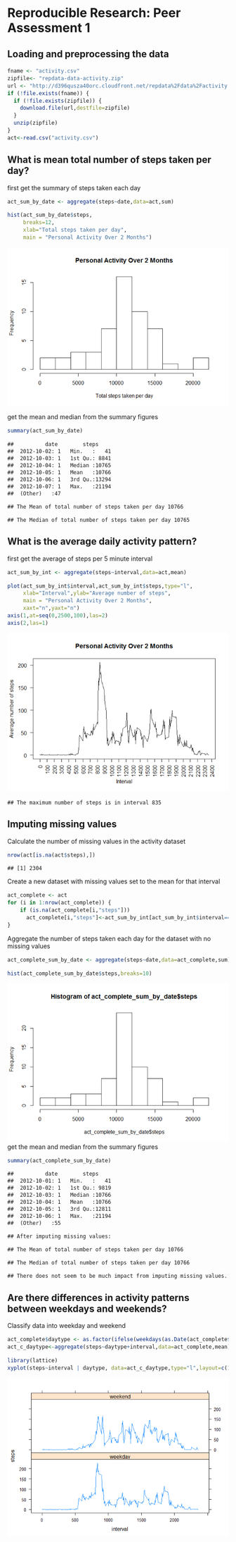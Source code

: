 # Reproducible Research: Peer Assessment 1
 

## Loading and preprocessing the data

```r
fname <- "activity.csv"
zipfile<- "repdata-data-activity.zip"
url <- "http://d396qusza40orc.cloudfront.net/repdata%2Fdata%2Factivity.zip"
if (!file.exists(fname)) {
  if (!file.exists(zipfile)) {
    download.file(url,destfile=zipfile)
  }
  unzip(zipfile)
}
act<-read.csv("activity.csv") 
```



## What is mean total number of steps taken per day?
first get the summary of steps taken each day

```r
act_sum_by_date <- aggregate(steps~date,data=act,sum)  
```


```r
hist(act_sum_by_date$steps, 
     breaks=12,
     xlab="Total steps taken per day",
     main = "Personal Activity Over 2 Months")
```

![](PA1_template_files/figure-html/hist_steps_per_day-1.png) 

get the mean and median from the summary figures

```r
summary(act_sum_by_date)
```

```
##          date        steps      
##  2012-10-02: 1   Min.   :   41  
##  2012-10-03: 1   1st Qu.: 8841  
##  2012-10-04: 1   Median :10765  
##  2012-10-05: 1   Mean   :10766  
##  2012-10-06: 1   3rd Qu.:13294  
##  2012-10-07: 1   Max.   :21194  
##  (Other)   :47
```

```
## The Mean of total number of steps taken per day 10766
```

```
## The Median of total number of steps taken per day 10765
```

## What is the average daily activity pattern?
first get the average of steps per 5 minute interval

```r
act_sum_by_int <- aggregate(steps~interval,data=act,mean)
```

```r
plot(act_sum_by_int$interval,act_sum_by_int$steps,type="l",
     xlab="Interval",ylab="Average number of steps", 
     main = "Personal Activity Over 2 Months", 
     xaxt="n",yaxt="n")
axis(1,at=seq(0,2500,100),las=2)
axis(2,las=1)
```

![](PA1_template_files/figure-html/Plot_average_by_interval-1.png) 

```
## The maximum number of steps is in interval 835
```

## Imputing missing values
Calculate the number of missing values in the activity dataset

```r
nrow(act[is.na(act$steps),])
```

```
## [1] 2304
```

Create a new dataset with missing values set to the mean for that interval

```r
act_complete <- act
for (i in 1:nrow(act_complete)) {
    if (is.na(act_complete[i,"steps"]))
      act_complete[i,"steps"]<-act_sum_by_int[act_sum_by_int$interval==act_complete[i,"interval"],"steps"]
}
```

Aggregate the number of steps taken each day for the dataset with no missing values

```r
act_complete_sum_by_date <- aggregate(steps~date,data=act_complete,sum)
```

```r
hist(act_complete_sum_by_date$steps,breaks=10)
```

![](PA1_template_files/figure-html/hist_complete-1.png) 
get the mean and median from the summary figures

```r
summary(act_complete_sum_by_date)
```

```
##          date        steps      
##  2012-10-01: 1   Min.   :   41  
##  2012-10-02: 1   1st Qu.: 9819  
##  2012-10-03: 1   Median :10766  
##  2012-10-04: 1   Mean   :10766  
##  2012-10-05: 1   3rd Qu.:12811  
##  2012-10-06: 1   Max.   :21194  
##  (Other)   :55
```

```
## After imputing missing values:
```

```
## The Mean of total number of steps taken per day 10766
```

```
## The Median of total number of steps taken per day 10766
```

```
## There does not seem to be much impact from imputing missing values.
```

## Are there differences in activity patterns between weekdays and weekends?
Classify data into weekday and weekend

```r
act_complete$daytype <- as.factor(ifelse(weekdays(as.Date(act_complete$date)) %in% c("Sunday","Saturday"),"weekend","weekday"))
act_c_daytype<-aggregate(steps~daytype+interval,data=act_complete,mean)
```

```r
library(lattice)
xyplot(steps~interval | daytype, data=act_c_daytype,type="l",layout=c(1,2))
```

![](PA1_template_files/figure-html/daytype_plot-1.png) 


